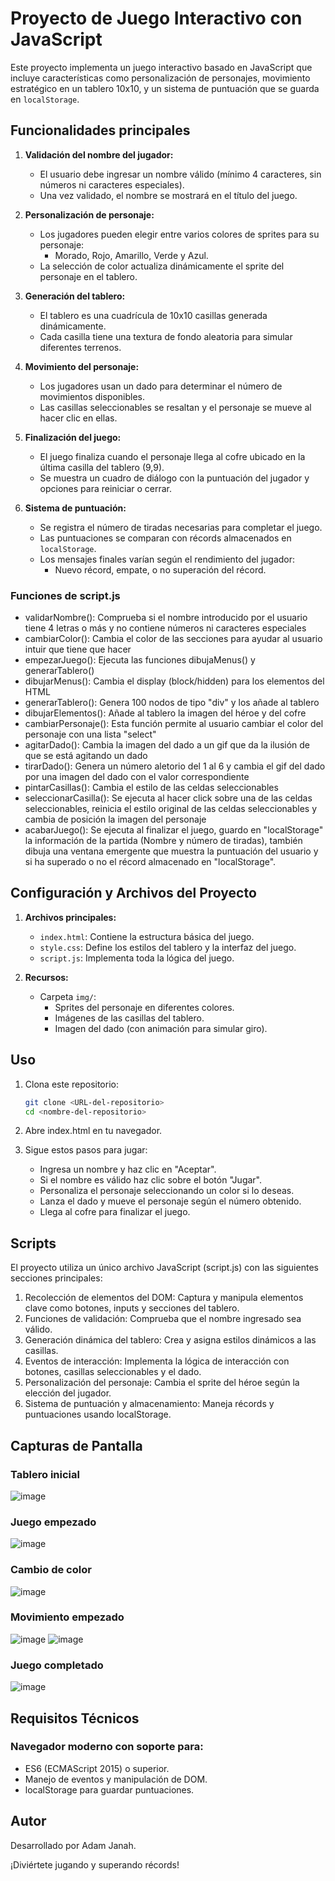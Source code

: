# Proyecto de Juego Interactivo con JavaScript

Este proyecto implementa un juego interactivo basado en JavaScript que incluye características como personalización de personajes, movimiento estratégico en un tablero 10x10, y un sistema de puntuación que se guarda en `localStorage`. 

## Funcionalidades principales

1. **Validación del nombre del jugador:**
   - El usuario debe ingresar un nombre válido (mínimo 4 caracteres, sin números ni caracteres especiales).
   - Una vez validado, el nombre se mostrará en el título del juego.

2. **Personalización de personaje:**
   - Los jugadores pueden elegir entre varios colores de sprites para su personaje:
     - Morado, Rojo, Amarillo, Verde y Azul.
   - La selección de color actualiza dinámicamente el sprite del personaje en el tablero.

3. **Generación del tablero:**
   - El tablero es una cuadrícula de 10x10 casillas generada dinámicamente.
   - Cada casilla tiene una textura de fondo aleatoria para simular diferentes terrenos.

4. **Movimiento del personaje:**
   - Los jugadores usan un dado para determinar el número de movimientos disponibles.
   - Las casillas seleccionables se resaltan y el personaje se mueve al hacer clic en ellas.

5. **Finalización del juego:**
   - El juego finaliza cuando el personaje llega al cofre ubicado en la última casilla del tablero (9,9).
   - Se muestra un cuadro de diálogo con la puntuación del jugador y opciones para reiniciar o cerrar.

6. **Sistema de puntuación:**
   - Se registra el número de tiradas necesarias para completar el juego.
   - Las puntuaciones se comparan con récords almacenados en `localStorage`.
   - Los mensajes finales varían según el rendimiento del jugador:
     - Nuevo récord, empate, o no superación del récord.

### Funciones de script.js
   - validarNombre(): Comprueba si el nombre introducido por el usuario tiene 4 letras o más y no contiene números ni caracteres especiales
   - cambiarColor(): Cambia el color de las secciones para ayudar al usuario intuir que tiene que hacer
   - empezarJuego(): Ejecuta las funciones dibujaMenus() y generarTablero()
   - dibujarMenus(): Cambia el display (block/hidden) para los elementos del HTML
   - generarTablero(): Genera 100 nodos de tipo "div" y los añade al tablero
   - dibujarElementos(): Añade al tablero la imagen del héroe y del cofre
   - cambiarPersonaje(): Esta función permite al usuario cambiar el color del personaje con una lista "select"
   - agitarDado(): Cambia la imagen del dado a un gif que da la ilusión de que se está agitando un dado
   - tirarDado(): Genera un número aletorio del 1 al 6 y cambia el gif del dado por una imagen del dado con el valor correspondiente
   - pintarCasillas(): Cambia el estilo de las celdas seleccionables
   - seleccionarCasilla(): Se ejecuta al hacer click sobre una de las celdas seleccionables, reinicia el estilo original de las celdas seleccionables y cambia de posición la imagen del personaje
   - acabarJuego(): Se ejecuta al finalizar el juego, guardo en "localStorage" la información de la partida (Nombre y número de tiradas), también dibuja una ventana emergente que muestra la puntuación del       usuario y si ha superado o no el récord almacenado en "localStorage".

## Configuración y Archivos del Proyecto

1. **Archivos principales:**
   - `index.html`: Contiene la estructura básica del juego.
   - `style.css`: Define los estilos del tablero y la interfaz del juego.
   - `script.js`: Implementa toda la lógica del juego.

2. **Recursos:**
   - Carpeta `img/`:
     - Sprites del personaje en diferentes colores.
     - Imágenes de las casillas del tablero.
     - Imagen del dado (con animación para simular giro).

## Uso

1. Clona este repositorio:
   ```bash
   git clone <URL-del-repositorio>
   cd <nombre-del-repositorio>
2. Abre index.html en tu navegador.

3. Sigue estos pasos para jugar:

   - Ingresa un nombre y haz clic en "Aceptar".
   - Si el nombre es válido haz clic sobre el botón "Jugar".
   - Personaliza el personaje seleccionando un color si lo deseas.
   - Lanza el dado y mueve el personaje según el número obtenido.
   - Llega al cofre para finalizar el juego.
   
## Scripts

El proyecto utiliza un único archivo JavaScript (script.js) con las siguientes secciones principales:

   1. Recolección de elementos del DOM: Captura y manipula elementos clave como botones, inputs y secciones del tablero.
   2. Funciones de validación: Comprueba que el nombre ingresado sea válido.
   3. Generación dinámica del tablero: Crea y asigna estilos dinámicos a las casillas.
   4. Eventos de interacción: Implementa la lógica de interacción con botones, casillas seleccionables y el dado.
   5. Personalización del personaje: Cambia el sprite del héroe según la elección del jugador.
   6. Sistema de puntuación y almacenamiento: Maneja récords y puntuaciones usando localStorage.

## Capturas de Pantalla

### Tablero inicial
![image](https://github.com/user-attachments/assets/a86dbd6c-368b-4508-9086-50008d2a644c)

### Juego empezado
![image](https://github.com/user-attachments/assets/7f294782-31a9-4ad8-b040-3627dd009f79)

### Cambio de color
![image](https://github.com/user-attachments/assets/1a58694a-d036-411d-a693-1fee139293b6)

### Movimiento empezado
![image](https://github.com/user-attachments/assets/8a3f629c-50e2-4797-926d-ff4234f3e192)
![image](https://github.com/user-attachments/assets/3c5103a2-7629-41e2-9232-dfe8e110a7f2)


### Juego completado
![image](https://github.com/user-attachments/assets/f6657995-7581-45fe-8d1b-61d978bd8f0e)


## Requisitos Técnicos
   ### Navegador moderno con soporte para:
   - ES6 (ECMAScript 2015) o superior.
   - Manejo de eventos y manipulación de DOM.
   - localStorage para guardar puntuaciones.

## Autor
Desarrollado por Adam Janah.

¡Diviértete jugando y superando récords!
